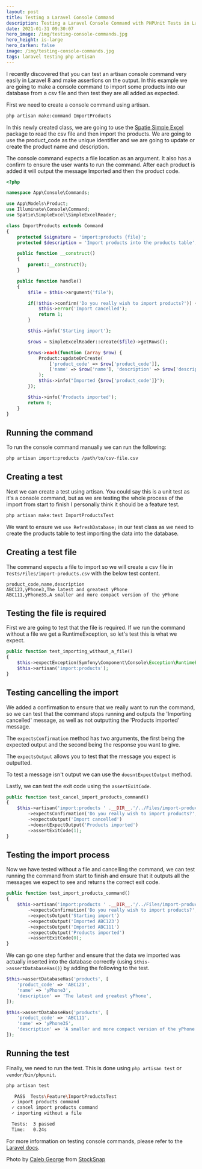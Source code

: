 ```yaml
---
layout: post
title: Testing a Laravel Console Command
description: Testing a Laravel Console Command with PHPUnit Tests in Laravel 8
date: 2021-01-31 09:30:07
hero_image: /img/testing-console-commands.jpg
hero_height: is-large
hero_darken: false
image: /img/testing-console-commands.jpg
tags: laravel testing php artisan 
---
```


I recently discovered that you can test an artisan console command very easily in Laravel 8 and make assertions on the output. In this example we are going to make a console command to import some products into our database from a csv file and then test they are all added as expected. 

First we need to create a console command using artisan.

```bash
php artisan make:command ImportProducts
```

In this newly created class, we are going to use the [Spatie Simple Excel](https://github.com/spatie/simple-excel) package to read the csv file and then import the products. We are going to use the product_code as the unique identifier and we are going to update or create the product name and description. 

The console command expects a file location as an argument. It also has a confirm to ensure the user wants to run the command. After each product is added it will output the message Imported and then the product code.

```php
<?php

namespace App\Console\Commands;

use App\Models\Product;
use Illuminate\Console\Command;
use Spatie\SimpleExcel\SimpleExcelReader;

class ImportProducts extends Command
{
    protected $signature = 'import:products {file}';
    protected $description = 'Import products into the products table';

    public function __construct()
    {
        parent::__construct();
    }

    public function handle()
    {
        $file = $this->argument('file');

        if(!$this->confirm('Do you really wish to import products?')) {
            $this->error('Import cancelled');
            return 1;
        }

        $this->info('Starting import');

        $rows = SimpleExcelReader::create($file)->getRows();

        $rows->each(function (array $row) {
            Product::updateOrCreate(
                ['product_code' => $row['product_code']],
                ['name' => $row['name'], 'description' => $row['description']]
            );
            $this->info("Imported {$row['product_code']}");
        });

        $this->info('Products imported');
        return 0;
    }
}
```

## Running the command

To run the console command manually we can run the following:

```bash
php artisan import:products /path/to/csv-file.csv
```

## Creating a test

Next we can create a test using artisan. You could say this is a unit test as it's a console command, but as we are testing the whole process of the import from start to finish I personally think it should be a feature test. 

```bash
php artisan make:test ImportProductsTest
```

We want to ensure we `use RefreshDatabase;` in our test class as we need to create the products table to test importing the data into the database.

## Creating a test file

The command expects a file to import so we will create a csv file in `Tests/Files/import-products.csv` with the below test content.

```csv
product_code,name,description
ABC123,yPhone3,The latest and greatest yPhone
ABC111,yPhone3S,A smaller and more compact version of the yPhone
```

## Testing the file is required

First we are going to test that the file is required. If we run the command without a file we get a RuntimeException, so let's test this is what we expect.

```php
public function test_importing_without_a_file()
{
    $this->expectException(Symfony\Component\Console\Exception\RuntimeException::class);
    $this->artisan('import:products');
}
```

## Testing cancelling the import

We added a confirmation to ensure that we really want to run the command, so we can test that the command stops running and outputs the 'Importing cancelled' message, as well as not outputting the 'Products imported' message.

The `expectsConfirmation` method has two arguments, the first being the expected output and the second being the response you want to give. 

The `expectsOutput` allows you to test that the message you expect is outputted.

To test a message isn't output we can use the `doesntExpectOutput` method. 

Lastly, we can test the exit code using the `assertExitCode`.

```php
public function test_cancel_import_products_command()
{
    $this->artisan('import:products ' .__DIR__.'/../Files/import-products.csv')
        ->expectsConfirmation('Do you really wish to import products?', 'no')
        ->expectsOutput('Import cancelled')
        ->doesntExpectOutput('Products imported')
        ->assertExitCode(1);
}
```

## Testing the import process

Now we have tested without a file and cancelling the command, we can test running the command from start to finish and ensure that it outputs all the messages we expect to see and returns the correct exit code. 

```php
public function test_import_products_command()
{
    $this->artisan('import:products ' .__DIR__.'/../Files/import-products.csv')
        ->expectsConfirmation('Do you really wish to import products?', 'yes')
        ->expectsOutput('Starting import')
        ->expectsOutput('Imported ABC123')
        ->expectsOutput('Imported ABC111')
        ->expectsOutput('Products imported')
        ->assertExitCode(0);
}
```

We can go one step further and ensure that the data we imported was actually inserted into the database correctly (using `$this->assertDatabaseHas()`) by adding the following to the test.

```php
$this->assertDatabaseHas('products', [
    'product_code' => 'ABC123',
    'name' => 'yPhone3',
    'description' => 'The latest and greatest yPhone',
]);

$this->assertDatabaseHas('products', [
    'product_code' => 'ABC111',
    'name' => 'yPhone3S',
    'description' => 'A smaller and more compact version of the yPhone',
]);
```

## Running the test

Finally, we need to run the test. This is done using `php artisan test` or `vendor/bin/phpunit`. 

```bash
php artisan test

   PASS  Tests\Feature\ImportProductsTest
  ✓ import products command
  ✓ cancel import products command
  ✓ importing without a file

  Tests:  3 passed
  Time:   0.24s
```

For more information on testing console commands, please refer to the [Laravel docs](https://laravel.com/docs/8.x/console-tests).

Photo by <a href="https://stocksnap.io/author/193">Caleb George</a> from <a href="https://stocksnap.io">StockSnap</a>